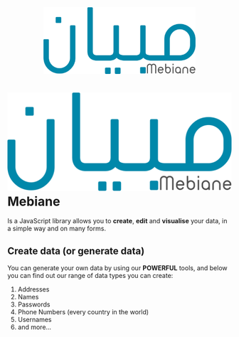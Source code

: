 <div style="text-align:center"><img src ="images/logo.png" height="150px" /></div>

# ![Mebiane Icon](images/logo.png) Mebiane

Is a JavaScript library allows you to **create**, **edit** and **visualise** your data, in a simple way and on many forms.

## Create data (or generate data)

You can generate your own data by using our **POWERFUL** tools, and below you can find out our range of data types you can create:

1. Addresses
2. Names
3. Passwords
4. Phone Numbers (every country in the world)
5. Usernames
6. and more...
